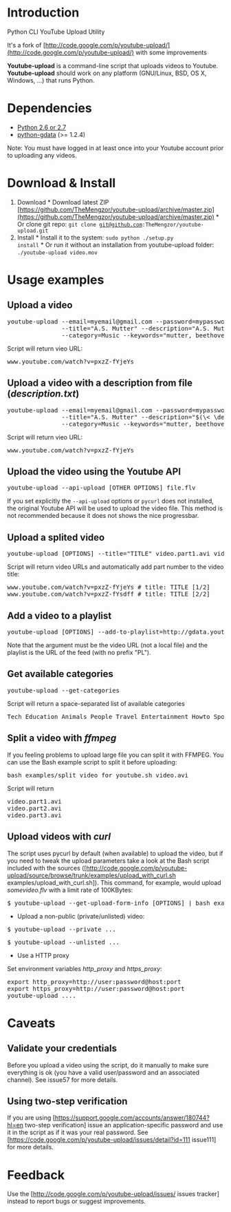 Introduction
==============

Python CLI YouTube Upload Utility

It's a fork of [http://code.google.com/p/youtube-upload/](http://code.google.com/p/youtube-upload/) with some improvements

**Youtube-upload** is a command-line script that uploads videos to Youtube. **Youtube-upload** should work on any platform (GNU/Linux, BSD, OS X, Windows, ...) that runs Python.

Dependencies
============

  * [Python 2.6 or 2.7](http://www.python.org)
  * [python-gdata](http://code.google.com/p/gdata-python-client) (>= 1.2.4)

Note: You must have logged in at least once into your Youtube account prior to uploading any videos.

Download & Install
==================

  1. Download
    * Download latest ZIP [https://github.com/TheMengzor/youtube-upload/archive/master.zip](https://github.com/TheMengzor/youtube-upload/archive/master.zip)
    * Or clone git repo: <code>git clone git@github.com:TheMengzor/youtube-upload.git</code>
  2. Install
    * Install it to the system: <code>sudo python ./setup.py install</code>
    * Or run it without an installation from youtube-upload folder: <code>./youtube-upload video.mov</code>

Usage examples
==============

Upload a video
--------------
<pre>
youtube-upload --email=myemail@gmail.com --password=mypassword \
               --title="A.S. Mutter" --description="A.S. Mutter plays Beethoven" \
               --category=Music --keywords="mutter, beethoven" anne_sophie_mutter.flv
</pre>
Script will return vieo URL:
<pre>
www.youtube.com/watch?v=pxzZ-fYjeYs
</pre>

Upload a video with a description from file (_description.txt_)
---------------------------------------------------------------
<pre>
youtube-upload --email=myemail@gmail.com --password=mypassword \
               --title="A.S. Mutter" --description="$(\< \description.txt)" \
               --category=Music --keywords="mutter, beethoven" anne_sophie_mutter.flv
</pre>
Script will return vieo URL:
<pre>
www.youtube.com/watch?v=pxzZ-fYjeYs
</pre>

Upload the video using the Youtube API
--------------------------------------
<pre>
youtube-upload --api-upload [OTHER OPTIONS] file.flv
</pre>

If you set explicitly the <code>--api-upload</code> options or <code>pycurl</code> does not installed, the original Youtube API will be used to upload the video file. This method is not recommended because it does not shows the nice progressbar.

Upload a splited video
----------------------
<pre>
youtube-upload [OPTIONS] --title="TITLE" video.part1.avi video.part2.avi
</pre>
Script will return video URLs and automatically add part number to the video title:
<pre>
www.youtube.com/watch?v=pxzZ-fYjeYs # title: TITLE [1/2]
www.youtube.com/watch?v=pxzZ-fYsdff # title: TITLE [2/2]
</pre>

Add a video to a playlist
-------------------------

<pre>
youtube-upload [OPTIONS] --add-to-playlist=http://gdata.youtube.com/feeds/api/playlists/7986C428284A40A1 http://www.youtube.com/watch?v=Zpqu97l3G1U
</pre>

Note that the argument must be the video URL (not a local file) and the playlist is the URL of the feed (with no prefix "PL").

Get available categories
------------------------

<pre>
youtube-upload --get-categories
</pre>
Script will return a space-separated list of available categories
<pre>
Tech Education Animals People Travel Entertainment Howto Sports Autos Music News Games Nonprofit Comedy Film
</pre>

Split a video with _ffmpeg_
---------------------------

If you feeling problems to upload large file you can split it with FFMPEG. You can use the Bash example script to split it before uploading:

<pre>
bash examples/split_video_for_youtube.sh video.avi
</pre>
Script will return
<pre>
video.part1.avi
video.part2.avi
video.part3.avi
</pre>

Upload videos with _curl_
-------------------------

The script uses pycurl by default (when available) to upload the video, but if you need to tweak the upload parameters take a look at the Bash script included with the sources ([http://code.google.com/p/youtube-upload/source/browse/trunk/examples/upload_with_curl.sh examples/upload_with_curl.sh]). This command, for example, would upload _somevideo.flv_ with a limit rate of 100KBytes:

<pre>
$ youtube-upload --get-upload-form-info [OPTIONS] | bash examples/upload_with_curl.sh --limit-rate 100k
</pre>

* Upload a non-public (private/unlisted) video:

<pre>
$ youtube-upload --private ...
</pre>

<pre>
$ youtube-upload --unlisted ...
</pre>

* Use a HTTP proxy

Set environment variables *http_proxy* and *https_proxy*:

<pre>
export http_proxy=http://user:password@host:port
export https_proxy=http://user:password@host:port
youtube-upload ....
</pre>


Caveats
=======

Validate your credentials
-------------------------

Before you upload a video using the script, do it manually to make sure everything is ok (you have a valid user/password and an associated channel). See issue57 for more details.

Using two-step verification
---------------------------

If you are using [https://support.google.com/accounts/answer/180744?hl=en two-step verification] issue an application-specific password and use it in the script as if it was your real password. See [https://code.google.com/p/youtube-upload/issues/detail?id=111 issue111] for more details.

Feedback
========

Use the [http://code.google.com/p/youtube-upload/issues/ issues tracker] instead to report bugs or suggest improvements.
